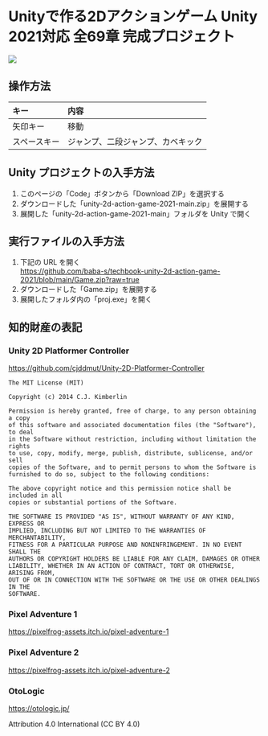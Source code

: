 # Unityで作る2Dアクションゲーム Unity 2021対応 全69章 完成プロジェクト

![](./game.gif)

## 操作方法

|キー|内容|
|:--|:--|
|矢印キー|移動|
|スペースキー|ジャンプ、二段ジャンプ、カベキック|

## Unity プロジェクトの入手方法

1. このページの「Code」ボタンから「Download ZIP」を選択する
2. ダウンロードした「unity-2d-action-game-2021-main.zip」を展開する
3. 展開した「unity-2d-action-game-2021-main」フォルダを Unity で開く

## 実行ファイルの入手方法

1. 下記の URL を開く  
https://github.com/baba-s/techbook-unity-2d-action-game-2021/blob/main/Game.zip?raw=true  
2. ダウンロードした「Game.zip」を展開する
3. 展開したフォルダ内の「proj.exe」を開く

## 知的財産の表記

### Unity 2D Platformer Controller

https://github.com/cjddmut/Unity-2D-Platformer-Controller

```
The MIT License (MIT)

Copyright (c) 2014 C.J. Kimberlin

Permission is hereby granted, free of charge, to any person obtaining a copy
of this software and associated documentation files (the "Software"), to deal
in the Software without restriction, including without limitation the rights
to use, copy, modify, merge, publish, distribute, sublicense, and/or sell
copies of the Software, and to permit persons to whom the Software is
furnished to do so, subject to the following conditions:

The above copyright notice and this permission notice shall be included in all
copies or substantial portions of the Software.

THE SOFTWARE IS PROVIDED "AS IS", WITHOUT WARRANTY OF ANY KIND, EXPRESS OR
IMPLIED, INCLUDING BUT NOT LIMITED TO THE WARRANTIES OF MERCHANTABILITY,
FITNESS FOR A PARTICULAR PURPOSE AND NONINFRINGEMENT. IN NO EVENT SHALL THE
AUTHORS OR COPYRIGHT HOLDERS BE LIABLE FOR ANY CLAIM, DAMAGES OR OTHER
LIABILITY, WHETHER IN AN ACTION OF CONTRACT, TORT OR OTHERWISE, ARISING FROM,
OUT OF OR IN CONNECTION WITH THE SOFTWARE OR THE USE OR OTHER DEALINGS IN THE
SOFTWARE.
```

### Pixel Adventure 1

https://pixelfrog-assets.itch.io/pixel-adventure-1

### Pixel Adventure 2

https://pixelfrog-assets.itch.io/pixel-adventure-2

### OtoLogic

https://otologic.jp/

Attribution 4.0 International (CC BY 4.0)